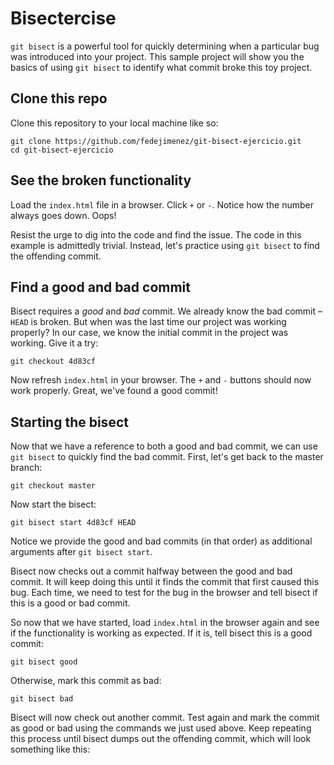 # Bisectercise

`git bisect` is a powerful tool for quickly determining when a particular bug was introduced into your project. This sample project will show you the basics of using `git bisect` to identify what commit broke this toy project.

## Clone this repo

Clone this repository to your local machine like so:

```
git clone https://github.com/fedejimenez/git-bisect-ejercicio.git
cd git-bisect-ejercicio
```

## See the broken functionality

Load the `index.html` file in a browser. Click `+` or `-`. Notice how the number always goes down. Oops!

Resist the urge to dig into the code and find the issue. The code in this example is admittedly trivial. Instead, let's practice using `git bisect` to find the offending commit.

## Find a good and bad commit

Bisect requires a _good_ and _bad_ commit. We already know the bad commit – `HEAD` is broken. But when was the last time our project was working properly? In our case, we know the initial commit in the project was working. Give it a try:

```
git checkout 4d83cf
```

Now refresh `index.html` in your browser. The `+` and `-` buttons should now work properly. Great, we've found a good commit!

## Starting the bisect

Now that we have a reference to both a good and bad commit, we can use `git bisect` to quickly find the bad commit. First, let's get back to the master branch:

```
git checkout master
```

Now start the bisect:

```
git bisect start 4d83cf HEAD
```

Notice we provide the good and bad commits (in that order) as additional arguments after `git bisect start`.

Bisect now checks out a commit halfway between the good and bad commit. It will keep doing this until it finds the commit that first caused this bug. Each time, we need to test for the bug in the browser and tell bisect if this is a good or bad commit.

So now that we have started, load `index.html` in the browser again and see if the functionality is working as expected. If it is, tell bisect this is a good commit:

```
git bisect good
```

Otherwise, mark this commit as bad:

```
git bisect bad
```

Bisect will now check out another commit. Test again and mark the commit as good or bad using the commands we just used above. Keep repeating this process until bisect dumps out the offending commit, which will look something like this:
